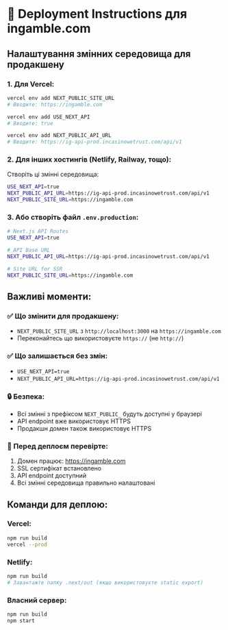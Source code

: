 # 🚀 Deployment Instructions для ingamble.com

## Налаштування змінних середовища для продакшену

### 1. Для Vercel:

```bash
vercel env add NEXT_PUBLIC_SITE_URL
# Вводите: https://ingamble.com

vercel env add USE_NEXT_API
# Вводите: true

vercel env add NEXT_PUBLIC_API_URL
# Вводите: https://ig-api-prod.incasinowetrust.com/api/v1
```

### 2. Для інших хостингів (Netlify, Railway, тощо):

Створіть ці змінні середовища:

```bash
USE_NEXT_API=true
NEXT_PUBLIC_API_URL=https://ig-api-prod.incasinowetrust.com/api/v1
NEXT_PUBLIC_SITE_URL=https://ingamble.com
```

### 3. Або створіть файл `.env.production`:

```bash
# Next.js API Routes
USE_NEXT_API=true

# API Base URL
NEXT_PUBLIC_API_URL=https://ig-api-prod.incasinowetrust.com/api/v1

# Site URL for SSR
NEXT_PUBLIC_SITE_URL=https://ingamble.com
```

## Важливі моменти:

### ✅ Що змінити для продакшену:

-   `NEXT_PUBLIC_SITE_URL` з `http://localhost:3000` на `https://ingamble.com`
-   Переконайтесь що використовуєте `https://` (не `http://`)

### ✅ Що залишається без змін:

-   `USE_NEXT_API=true`
-   `NEXT_PUBLIC_API_URL=https://ig-api-prod.incasinowetrust.com/api/v1`

### 🔒 Безпека:

-   Всі змінні з префіксом `NEXT_PUBLIC_` будуть доступні у браузері
-   API endpoint вже використовує HTTPS
-   Продакшн домен також використовує HTTPS

### 🧪 Перед деплоєм перевірте:

1. Домен працює: https://ingamble.com
2. SSL сертифікат встановлено
3. API endpoint доступний
4. Всі змінні середовища правильно налаштовані

## Команди для деплою:

### Vercel:

```bash
npm run build
vercel --prod
```

### Netlify:

```bash
npm run build
# Завантажте папку .next/out (якщо використовуєте static export)
```

### Власний сервер:

```bash
npm run build
npm start
```
